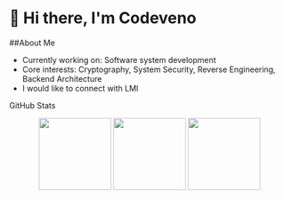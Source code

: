 # 👋 Hi there, I'm Codeveno

##About Me
- Currently working on: Software system development  
- Core interests: Cryptography, System Security, Reverse Engineering, Backend Architecture  
- I would like to connect with LMI


GitHub Stats

<p align="center">
  <img src="https://streak-stats.demolab.com?user=codeveno&theme=radical&border_radius=8" height="130" />
  <img src="https://github-readme-stats.vercel.app/api?username=codeveno&show_icons=true&theme=radical&hide_title=true&hide_border=true" height="130" />
  <img src="https://github-readme-stats.vercel.app/api/top-langs/?username=codeveno&layout=compact&theme=radical&hide_border=true" height="130" />
</p>
